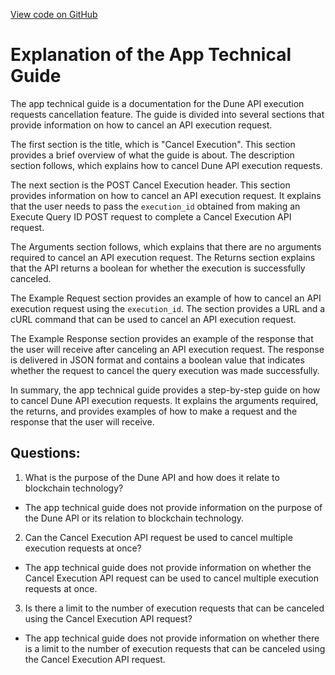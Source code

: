 [View code on GitHub](https://dune.com/docs/api/api-reference/execute-queries/cancel-execution.md)

# Explanation of the App Technical Guide

The app technical guide is a documentation for the Dune API execution requests cancellation feature. The guide is divided into several sections that provide information on how to cancel an API execution request. 

The first section is the title, which is "Cancel Execution". This section provides a brief overview of what the guide is about. The description section follows, which explains how to cancel Dune API execution requests. 

The next section is the POST Cancel Execution header. This section provides information on how to cancel an API execution request. It explains that the user needs to pass the `execution_id` obtained from making an Execute Query ID POST request to complete a Cancel Execution API request. 

The Arguments section follows, which explains that there are no arguments required to cancel an API execution request. The Returns section explains that the API returns a boolean for whether the execution is successfully canceled. 

The Example Request section provides an example of how to cancel an API execution request using the `execution_id`. The section provides a URL and a cURL command that can be used to cancel an API execution request. 

The Example Response section provides an example of the response that the user will receive after canceling an API execution request. The response is delivered in JSON format and contains a boolean value that indicates whether the request to cancel the query execution was made successfully. 

In summary, the app technical guide provides a step-by-step guide on how to cancel Dune API execution requests. It explains the arguments required, the returns, and provides examples of how to make a request and the response that the user will receive.
## Questions: 
 1. What is the purpose of the Dune API and how does it relate to blockchain technology?
- The app technical guide does not provide information on the purpose of the Dune API or its relation to blockchain technology.

2. Can the Cancel Execution API request be used to cancel multiple execution requests at once?
- The app technical guide does not provide information on whether the Cancel Execution API request can be used to cancel multiple execution requests at once.

3. Is there a limit to the number of execution requests that can be canceled using the Cancel Execution API request?
- The app technical guide does not provide information on whether there is a limit to the number of execution requests that can be canceled using the Cancel Execution API request.